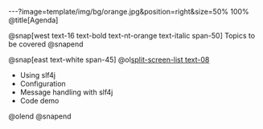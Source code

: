 ---?image=template/img/bg/orange.jpg&position=right&size=50% 100%
@title[Agenda]

@snap[west text-16 text-bold text-nt-orange text-italic span-50]
Topics to be covered
@snapend

@snap[east text-white span-45]
@ol[split-screen-list text-08](false)

- Using slf4j
- Configuration
- Message handling with slf4j
- Code demo

@olend
@snapend
